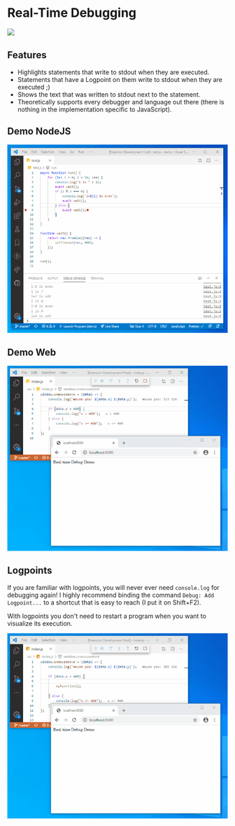 # Real-Time Debugging

[![](https://img.shields.io/twitter/follow/hediet_dev.svg?style=social)](https://twitter.com/intent/follow?screen_name=hediet_dev)

## Features

-   Highlights statements that write to stdout when they are executed.
-   Statements that have a Logpoint on them write to stdout when they are executed ;)
-   Shows the text that was written to stdout next to the statement.
-   Theoretically supports every debugger and language out there (there is nothing in the implementation specific to JavaScript).

## Demo NodeJS

![](./docs/demo-nodejs.gif)

## Demo Web

![](./docs/demo-web.gif)

## Logpoints

If you are familiar with logpoints, you will never ever need `console.log` for debugging again!
I highly recommend binding the command `Debug: Add Logpoint...` to a shortcut that is easy to reach (I put it on Shift+F2).

With logpoints you don't need to restart a program when you want to visualize its execution.

![](./docs/logpoints.gif)
